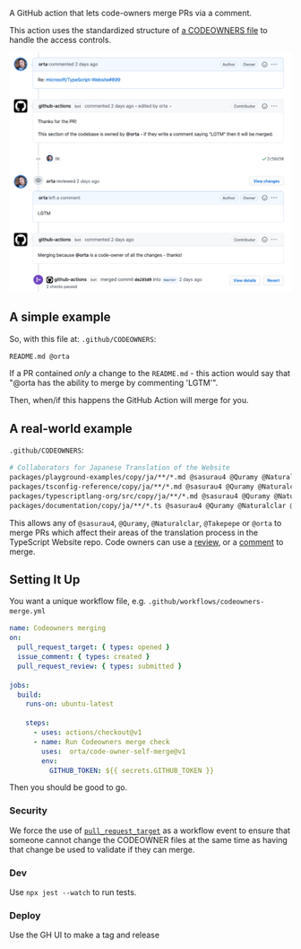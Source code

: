 A GitHub action that lets code-owners merge PRs via a comment.

This action uses the standardized structure of [a CODEOWNERS file](https://github.blog/2017-07-06-introducing-code-owners/) to handle the access controls. 

<img src="screenshots/img.png">

## A simple example

So, with this file at: `.github/CODEOWNERS`:

```sh
README.md @orta
```

If a PR contained _only_ a change to the `README.md` - this action would say that "@orta has the ability to merge by commenting 'LGTM'".

Then, when/if this happens the GitHub Action will merge for you.

## A real-world example

`.github/CODEOWNERS`:

```sh
# Collaborators for Japanese Translation of the Website
packages/playground-examples/copy/ja/**/*.md @sasurau4 @Quramy @Naturalclar @Takepepe @orta
packages/tsconfig-reference/copy/ja/**/*.md @sasurau4 @Quramy @Naturalclar @Takepepe @orta
packages/typescriptlang-org/src/copy/ja/**/*.md @sasurau4 @Quramy @Naturalclar @Takepepe @orta
packages/documentation/copy/ja/**/*.ts @sasurau4 @Quramy @Naturalclar @Takepepe @orta
```

This allows any of `@sasurau4`, `@Quramy`,  `@Naturalclar`, `@Takepepe` or `@orta` to merge PRs which affect their areas of the translation process in the TypeScript Website repo. Code owners can use a [review](https://github.com/orta/code-owner-self-merge/pull/3), or a [comment](https://github.com/orta/code-owner-self-merge/pull/1) to merge.

## Setting It Up

You want a unique workflow file, e.g. `.github/workflows/codeowners-merge.yml`

```yml
name: Codeowners merging
on:
  pull_request_target: { types: opened }
  issue_comment: { types: created }
  pull_request_review: { types: submitted }

jobs:
  build:
    runs-on: ubuntu-latest

    steps:
      - uses: actions/checkout@v1
      - name: Run Codeowners merge check
        uses:  orta/code-owner-self-merge@v1
        env:
          GITHUB_TOKEN: ${{ secrets.GITHUB_TOKEN }}
```

Then you should be good to go.

### Security

We force the use of [`pull_request_target`](https://github.blog/2020-08-03-github-actions-improvements-for-fork-and-pull-request-workflows/) as a workflow event to ensure that someone cannot change the CODEOWNER files at the same time as having that change be used to validate if they can merge.

### Dev

Use `npx jest --watch` to run tests.

### Deploy

Use the GH UI to make a tag and release
